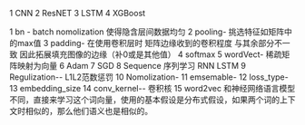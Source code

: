 1 CNN
2 ResNET
3 LSTM
4 XGBoost

1 bn -
    batch nomolization 使得隐含层间数据均匀
2 pooling-
    挑选特征如矩阵中的max值
3 padding- 
    在使用卷积层时 矩阵边缘收到的卷积程度 与其余部分不一致  因此拓展填充图像的边缘（补0或是其他值） 
4 softmax
5 wordVect-
    稀疏矩阵映射为向量
6 Adam
7 SGD
8 Sequence 
    序列学习
        RNN LSTM
9 Regulization--
    L1L2范数惩罚
10 Nomolization-
11 emsemable-
12 loss_type-
13 embedding_size
14 conv_kernel--
    卷积核
15 word2vec 和神经网络语言模型不同，直接来学习这个词向量，使用的基本假设是分布式假设，如果两个词的上下文时相似的，那么他们语义也是相似的。
